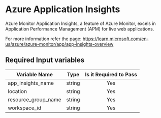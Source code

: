 # Azure Application Insights

Azure Monitor Application Insights, a feature of Azure Monitor, excels in Application Performance Management (APM) for live web applications.

For more information refer the page: https://learn.microsoft.com/en-us/azure/azure-monitor/app/app-insights-overview

## Required Input variables

| Variable Name  | Type  | Is it Required to Pass  |
|----------------|-------|:-----------------------:|
| app_insights_name | string | Yes |
| location | string | Yes |
| resource_group_name | string | Yes |
| workspace_id | string | Yes |

